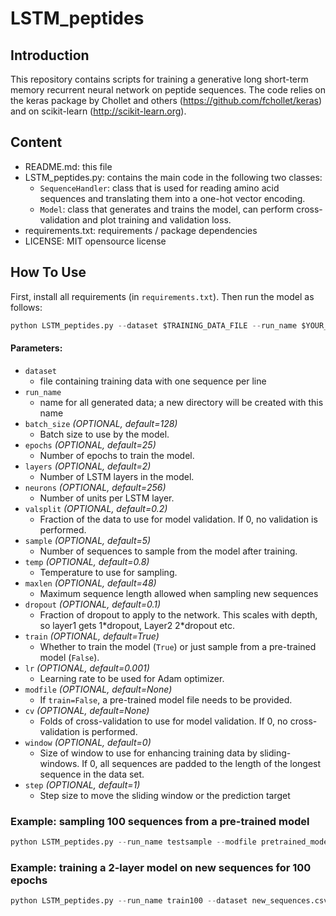 # LSTM_peptides
## Introduction
This repository contains scripts for training a generative long short-term memory recurrent neural network on peptide sequences. 
The code relies on the keras package by Chollet and others (https://github.com/fchollet/keras) and on scikit-learn (http://scikit-learn.org).

## Content
- README.md: this file
- LSTM_peptides.py: contains the main code in the following two classes:
  - `SequenceHandler`: class that is used for reading amino acid sequences and translating them into a one-hot vector encoding. 
  - `Model`: class that generates and trains the model, can perform cross-validation and plot training and validation loss.
 - requirements.txt: requirements / package dependencies
 - LICENSE: MIT opensource license

## How To Use
First, install all requirements (in `requirements.txt`). Then run the model as follows:

``` python
python LSTM_peptides.py --dataset $TRAINING_DATA_FILE --run_name $YOUR_RUN_NAME  $FURTHER_OPTIONAL_PARAMETERS
```

#### Parameters:
- `dataset`
  - file containing training data with one sequence per line
- `run_name`
  - name for all generated data; a new directory will be created with this name
- `batch_size` *(OPTIONAL, default=128)*
  - Batch size to use by the model.
- `epochs` *(OPTIONAL, default=25)*
  - Number of epochs to train the model.
- `layers` *(OPTIONAL, default=2)*
  - Number of LSTM layers in the model. 
- `neurons` *(OPTIONAL, default=256)*
  - Number of units per LSTM layer.
- `valsplit` *(OPTIONAL, default=0.2)*
  - Fraction of the data to use for model validation. If 0, no validation is performed.
- `sample` *(OPTIONAL, default=5)*
  - Number of sequences to sample from the model after training.
- `temp` *(OPTIONAL, default=0.8)*
  - Temperature to use for sampling.
- `maxlen` *(OPTIONAL, default=48)*
  - Maximum sequence length allowed when sampling new sequences
- `dropout` *(OPTIONAL, default=0.1)*
  - Fraction of dropout to apply to the network. This scales with depth, so layer1 gets 1\*dropout, Layer2 2\*dropout
   etc.
- `train` *(OPTIONAL, default=True)*
  - Whether to train the model (`True`) or just sample from a pre-trained model (`False`).
- `lr` *(OPTIONAL, default=0.001)*
  - Learning rate to be used for Adam optimizer.
- `modfile` *(OPTIONAL, default=None)*
  - If `train=False`, a pre-trained model file needs to be provided.
- `cv` *(OPTIONAL, default=None)*
  - Folds of cross-validation to use for model validation. If 0, no cross-validation is performed.
- `window` *(OPTIONAL, default=0)*
  - Size of window to use for enhancing training data by sliding-windows. If 0, all sequences are padded to the 
  length of the longest sequence in the data set.
- `step` *(OPTIONAL, default=1)*
  - Step size to move the sliding window or the prediction target


### Example: sampling 100 sequences from a pre-trained model
``` python
python LSTM_peptides.py --run_name testsample --modfile pretrained_model/checkpoint/model_epoch_99.hdf5 --train False --sample 100
```

### Example: training a 2-layer model on new sequences for 100 epochs
``` python
python LSTM_peptides.py --run_name train100 --dataset new_sequences.csv --layers 2 --epochs 100
```

